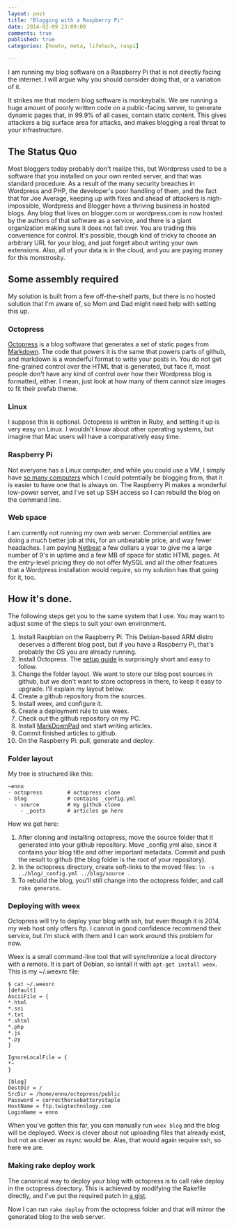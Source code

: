 ```yaml
---
layout: post
title: "Blogging with a Raspberry Pi"
date: 2014-02-09 23:09:00
comments: true
published: true
categories: [howto, meta, lifehack, raspi]

---
```


I am running my blog software on a Raspberry Pi that is not directly facing the internet. I will argue why you should consider doing that, or a variation of it.

It strikes me that modern blog software is monkeyballs. We are running a huge amount of poorly written code on a public-facing server, to generate dynamic pages that, in 99.9% of all cases, contain static content. This gives attackers a big surface area for attacks, and makes blogging a real threat to your infrastructure.

<!-- more -->

## The Status Quo

Most bloggers today probably don't realize this, but Wordpress used to be a software that you installed on your own rented server, and that was standard procedure. As a result of the many security breaches in Wordpress and PHP, the developer's poor handling of them, and the fact that for Joe Average, keeping up with fixes and ahead of attackers is nigh-impossible, Wordpress and Blogger have a thriving business in hosted blogs. Any blog that lives on blogger.com or wordpress.com is now hosted by the authors of that software as a service, and there is a giant organization making sure it does not fall over. You are trading this convenience for control. It's possible, though kind of tricky to choose an arbitrary URL for your blog, and just forget about writing your own extensions. Also, all of your data is in the cloud, and you are paying money for this monstrosity. 

## Some assembly required

My solution is built from a few off-the-shelf parts, but there is no hosted solution that I'm aware of, so Mom and Dad might need help with setting this up.

### Octopress

[Octopress](http://octopress.org/) is a blog software that generates a set of static pages from [Markdown](https://en.wikipedia.org/wiki/Markdown). The code that powers it is the same that powers parts of github, and markdown is a wonderful format to write your posts in. You do not get fine-grained control over the HTML that is generated, but face it, most people don't have any kind of control over how their Wordpress blog is formatted, either. I mean, just look at how many of them cannot size images to fit their prefab theme.

### Linux

I suppose this is optional. Octopress is written in Ruby, and setting it up is very easy on Linux. I wouldn't know about other operating systems, but imagine that Mac users will have a comparatively easy time.

### Raspberry Pi

Not everyone has a Linux computer, and while you could use a VM, I simply have [so many computers](https://twitter.com/ennor/status/430966136428331008) which I could potentially be blogging from, that it is easier to have one that is always on. The Raspberry Pi makes a wonderful low-power server, and I've set up SSH access so I can rebuild the blog on the command line.

### Web space

I am currently not running my own web server. Commercial entities are doing a much better job at this, for an unbeatable price, and way fewer headaches. I am paying [Netbeat](http://www.netbeat.de/) a few dollars a year to give me a large number of 9's in uptime and a few MB of space for static HTML pages. At the entry-level pricing they do not offer MySQL and all the other features that a Wordpress installation would require, so my solution has that going for it, too.

## How it's done.

The following steps get you to the same system that I use. You may want to adjust some of the steps to suit your own environment. 

1. Install Raspbian on the Raspberry Pi. This Debian-based ARM distro deserves a different blog post, but if you have a Raspberry Pi, that's probably the OS you are already running.
2. Install Octopress. The [setup guide](http://octopress.org/docs/setup/) is surprisingly short and easy to follow.
3. Change the folder layout. We want to store our blog post sources in github, but we don't want to store octopress in there, to keep it easy to upgrade. I'll explain my layout below.
4. Create a github repository from the sources.
5. Install weex, and configure it.
6. Create a deployment rule to use weex.
7. Check out the github repository on my PC.
8. Install [MarkDownPad](http://www.markdownpad.com/) and start writing articles.
9. Commit finished articles to github.
10. On the Raspberry Pi: pull, generate and deploy.

### Folder layout

My tree is structured like this:

	~enno
    - octopress        # octopress clone
    - blog             # contains _config.yml
      - source         # my github clone
        - _posts       # articles go here

How we get here:
1. After cloning and installing octopress, move the source folder that it generated into your github repository. Move _config.yml also, since it contains your blog title and other important metadata. Commit and push the result to github (the blog folder is the root of your repository).
2. In the octopress directory, create soft-links to the moved files: `ln -s ../blog/_config.yml ../blog/source .`
3. To rebuild the blog, you'll still change into the octopress folder, and call `rake generate`.

### Deploying with weex

Octopress will try to deploy your blog with ssh, but even though it is 2014, my web host only offers ftp. I cannot in good confidence recommend their service, but I'm stuck with them and I can work around this problem for now.

Weex is a small command-line tool that will synchronize a local directory with a remote. It is part of Debian, so isntall it with `apt-get install weex`. This is my ~/.weexrc file:

	$ cat ~/.weexrc
	[default]
	AsciiFile = {
	*.html
	*.ssi
	*.txt
	*.shtml
	*.php
	*.js
	*.py
	}
	
	IgnoreLocalFile = {
	*~
	}
	
	[blog]
	DestDir = /
	SrcDir = /home/enno/octopress/public
	Password = correcthorsebatterystaple
	HostName = ftp.twigtechnology.com
	LoginName = enno

When you've gotten this far, you can manually run `weex blog` and the blog will be deployed. Weex is clever about not uploading files that already exist, but not as clever as rsync would be. Alas, that would again require ssh, so here we are.

### Making rake deploy work

The canonical way to deploy your blog with octopress is to call rake deploy in the octopress directory. This is achieved by modifying the Rakefile directly, and I've put the required patch in [a gist](https://gist.github.com/ennorehling/8912543).

Now I can run `rake deploy` from the octopress folder and that will mirror the generated blog to the web server.
